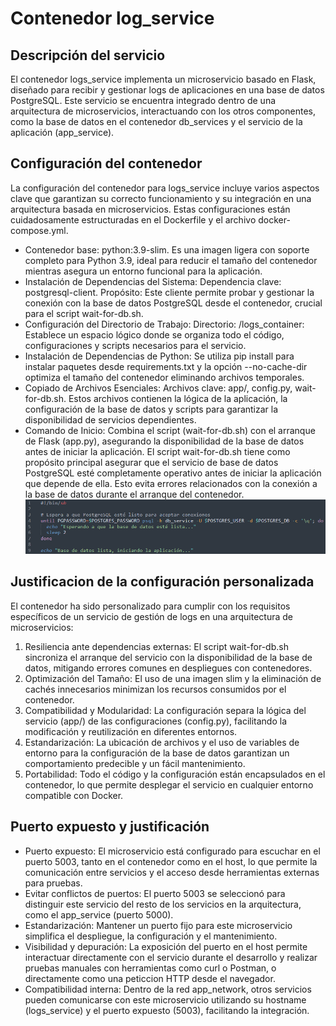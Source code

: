 # Contenedor log_service

## Descripción del servicio
El contenedor logs_service implementa un microservicio basado en Flask, diseñado para recibir y gestionar logs de aplicaciones en una base de datos PostgreSQL. Este servicio se encuentra integrado dentro de una arquitectura de microservicios, interactuando con los otros componentes, como la base de datos en el contenedor db_services y el servicio de la aplicación (app_service).

## Configuración del contenedor
La configuración del contenedor para logs_service incluye varios aspectos clave que garantizan su correcto funcionamiento y su integración en una arquitectura basada en microservicios. Estas configuraciones están cuidadosamente estructuradas en el Dockerfile y el archivo docker-compose.yml.
- Contenedor base: python:3.9-slim. Es una imagen ligera con soporte completo para Python 3.9, ideal para reducir el tamaño del contenedor mientras asegura un entorno funcional para la aplicación.
- Instalación de Dependencias del Sistema:
Dependencia clave: postgresql-client.
Propósito: Este cliente permite probar y gestionar la conexión con la base de datos PostgreSQL desde el contenedor, crucial para el script wait-for-db.sh.
- Configuración del Directorio de Trabajo:
Directorio: /logs_container: Establece un espacio lógico donde se organiza todo el código, configuraciones y scripts necesarios para el servicio.
- Instalación de Dependencias de Python:
Se utiliza pip install para instalar paquetes desde requirements.txt y la opción --no-cache-dir optimiza el tamaño del contenedor eliminando archivos temporales.
- Copiado de Archivos Esenciales:
Archivos clave: app/, config.py, wait-for-db.sh. Estos archivos contienen la lógica de la aplicación, la configuración de la base de datos y scripts para garantizar la disponibilidad de servicios dependientes.
- Comando de Inicio: Combina el script (wait-for-db.sh) con el arranque de Flask (app.py), asegurando la disponibilidad de la base de datos antes de iniciar la aplicación.
El script wait-for-db.sh tiene como propósito principal asegurar que el servicio de base de datos PostgreSQL esté completamente operativo antes de iniciar la aplicación que depende de ella. Esto evita errores relacionados con la conexión a la base de datos durante el arranque del contenedor.
![](imagenes/waitsh.png)

## Justificacion de la configuración personalizada
El contenedor ha sido personalizado para cumplir con los requisitos específicos de un servicio de gestión de logs en una arquitectura de microservicios:
1. Resiliencia ante dependencias externas:
El script wait-for-db.sh sincroniza el arranque del servicio con la disponibilidad de la base de datos, mitigando errores comunes en despliegues con contenedores.
2. Optimización del Tamaño: 
El uso de una imagen slim y la eliminación de cachés innecesarios minimizan los recursos consumidos por el contenedor.
3. Compatibilidad y Modularidad:
La configuración separa la lógica del servicio (app/) de las configuraciones (config.py), facilitando la modificación y reutilización en diferentes entornos.
4. Estandarización:
La ubicación de archivos y el uso de variables de entorno para la configuración de la base de datos garantizan un comportamiento predecible y un fácil mantenimiento.
5. Portabilidad:
Todo el código y la configuración están encapsulados en el contenedor, lo que permite desplegar el servicio en cualquier entorno compatible con Docker.

## Puerto expuesto y justificación
- Puerto expuesto: El microservicio está configurado para escuchar en el puerto 5003, tanto en el contenedor como en el host, lo que permite la comunicación entre servicios y el acceso desde herramientas externas para pruebas.
- Evitar conflictos de puertos: El puerto 5003 se seleccionó para distinguir este servicio del resto de los servicios en la arquitectura, como el app_service (puerto 5000).
- Estandarización: Mantener un puerto fijo para este microservicio simplifica el despliegue, la configuración y el mantenimiento.
- Visibilidad y depuración: La exposición del puerto en el host permite interactuar directamente con el servicio durante el desarrollo y realizar pruebas manuales con herramientas como curl o Postman, o directamente como una peticcion HTTP desde el navegador.
- Compatibilidad interna: Dentro de la red app_network, otros servicios pueden comunicarse con este microservicio utilizando su hostname (logs_service) y el puerto expuesto 5003, facilitando la integración.
